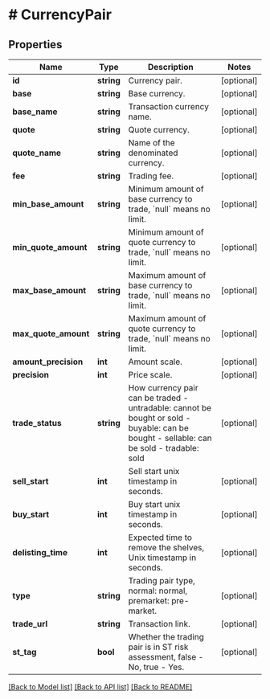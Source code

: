 # # CurrencyPair

## Properties

Name | Type | Description | Notes
------------ | ------------- | ------------- | -------------
**id** | **string** | Currency pair. | [optional] 
**base** | **string** | Base currency. | [optional] 
**base_name** | **string** | Transaction currency name. | [optional] 
**quote** | **string** | Quote currency. | [optional] 
**quote_name** | **string** | Name of the denominated currency. | [optional] 
**fee** | **string** | Trading fee. | [optional] 
**min_base_amount** | **string** | Minimum amount of base currency to trade, &#x60;null&#x60; means no limit. | [optional] 
**min_quote_amount** | **string** | Minimum amount of quote currency to trade, &#x60;null&#x60; means no limit. | [optional] 
**max_base_amount** | **string** | Maximum amount of base currency to trade, &#x60;null&#x60; means no limit. | [optional] 
**max_quote_amount** | **string** | Maximum amount of quote currency to trade, &#x60;null&#x60; means no limit. | [optional] 
**amount_precision** | **int** | Amount scale. | [optional] 
**precision** | **int** | Price scale. | [optional] 
**trade_status** | **string** | How currency pair can be traded  - untradable: cannot be bought or sold - buyable: can be bought - sellable: can be sold - tradable: sold | [optional] 
**sell_start** | **int** | Sell start unix timestamp in seconds. | [optional] 
**buy_start** | **int** | Buy start unix timestamp in seconds. | [optional] 
**delisting_time** | **int** | Expected time to remove the shelves, Unix timestamp in seconds. | [optional] 
**type** | **string** | Trading pair type, normal: normal, premarket: pre-market. | [optional] 
**trade_url** | **string** | Transaction link. | [optional] 
**st_tag** | **bool** | Whether the trading pair is in ST risk assessment, false - No, true - Yes. | [optional] 

[[Back to Model list]](../../README.md#documentation-for-models) [[Back to API list]](../../README.md#documentation-for-api-endpoints) [[Back to README]](../../README.md)
